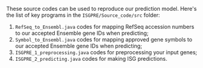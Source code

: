 These source codes can be used to reproduce our prediction model. Here's the list of key programs in the `ISGPRE/Source_code/src` folder:

1) `RefSeq_to_Ensembl.java` codes for mapping RefSeq accession numbers to our accepted Ensemble gene IDs when predicting;
2) `Symbol_to_Ensembl.java` codes for mapping approved gene symbols to our accepted Ensemble gene IDs when predicting;
3) `ISGPRE_1_preprocessing.java` codes for preprocessing your input genes;
4) `ISGPRE_2_predicting.java` codes for making ISG predictions.

